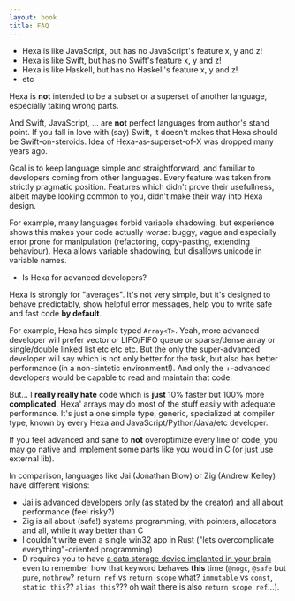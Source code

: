 ```yaml
---
layout: book
title: FAQ
---
```


- Hexa is like JavaScript, but has no JavaScript's feature x, y and z!
- Hexa is like Swift, but has no Swift's feature x, y and z!
- Hexa is like Haskell, but has no Haskell's feature x, y and z!
- etc

Hexa is **not** intended to be a subset or a superset of another language,
especially taking wrong parts.

And Swift, JavaScript, ... are **not** perfect languages from author's stand point.
If you fall in love with (say) Swift, it doesn't makes that Hexa should be Swift-on-steroids.
Idea of Hexa-as-superset-of-X was dropped many years ago.

Goal is to keep language simple and straightforward, and familiar to
developers coming from other languages.
Every feature was taken from strictly pragmatic position.
Features which didn't prove their usefullness,
albeit maybe looking common to you, didn't make their way into Hexa design.

For example, many languages forbid variable shadowing, but experience shows
this makes your code actually *worse*: buggy, vague and especially error prone
for manipulation (refactoring, copy-pasting, extending behaviour).
Hexa allows variable shadowing, but disallows unicode in variable names.

- Is Hexa for advanced developers?

Hexa is strongly for "averages". It's not very simple, but it's designed to
behave predictably, show helpful error messages, help you to write safe
and fast code **by default**.

For example, Hexa has simple typed `Array<T>`. Yeah, more advanced developer
will prefer vector or LIFO/FIFO queue or sparse/dense array or single/double linked
list etc etc etc. But the only the super-advanced developer will say which is not
only better for the task, but also has better performance (in a non-sintetic environment!).
And only the +-advanced developers would be capable to read and maintain that code.

But... I **really really hate** code which is **just** 10% faster but 100% more **complicated**.
Hexa' arrays may do most of the stuff easily with adequate performance. It's just a one simple type,
generic, specialized at compiler type, known by every Hexa and JavaScript/Python/Java/etc developer.

If you feel advanced and sane to **not** overoptimize every line of code, you may go native
and implement some parts like you would in C (or just use external lib).

In comparison, languages like Jai (Jonathan Blow) or Zig (Andrew Kelley) have different visions:

- Jai is advanced developers only (as stated by the creator) and all about performance (feel risky?)
- Zig is all about (safe!) systems programming, with pointers, allocators and all, while it way better than C
- I couldn't write even a single win32 app in Rust ("lets overcomplicate everything"-oriented programming)
- D requires you to have
[a data storage device implanted in your brain](https://en.wikipedia.org/wiki/Johnny_Mnemonic_(film)) 
even to remember how that keyword behaves **this** time 
(`@nogc`, `@safe` but `pure`, `nothrow`? `return ref` vs `return scope` what? `immutable` vs `const`, `static this`?? `alias this`???
oh wait there is also `return scope ref`...).
